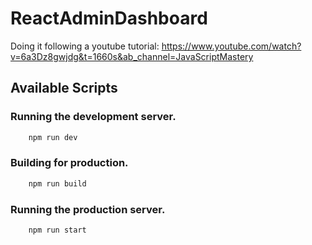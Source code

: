 # ReactAdminDashboard
Doing it following a youtube tutorial: https://www.youtube.com/watch?v=6a3Dz8gwjdg&t=1660s&ab_channel=JavaScriptMastery


## Available Scripts

### Running the development server.

```bash
    npm run dev
```

### Building for production.

```bash
    npm run build
```

### Running the production server.

```bash
    npm run start
```
